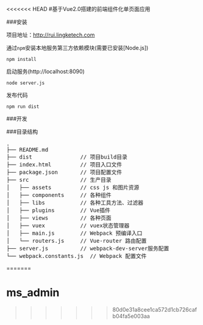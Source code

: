 <<<<<<< HEAD
#基于Vue2.0搭建的前端组件化单页面应用

###安装

项目地址：http://rui.lingketech.com

通过`npm`安装本地服务第三方依赖模块(需要已安装[Node.js])

```
npm install
```
启动服务(http://localhost:8090)

```
node server.js
```
发布代码
```
npm run dist
```

###开发

###目录结构
<pre>
.
├── README.md           
├── dist               // 项目build目录
├── index.html         // 项目入口文件
├── package.json       // 项目配置文件
├── src                // 生产目录
│   ├── assets         // css js 和图片资源
│   ├── components     // 各种组件
│   ├── libs           // 各种工具方法、过滤器
│   ├── plugins        // Vue插件
│   ├── views          // 各种页面
│   ├── vuex           // vuex状态管理器
│   ├── main.js        // Webpack 预编译入口
│   └── routers.js     // Vue-router 路由配置
├── server.js          // webpack-dev-server服务配置
└── webpack.constants.js  // Webpack 配置文件
</pre>

=======
# ms_admin
>>>>>>> 80d0e31a8cee1ca572d1cb726cafb04fa5e003aa
